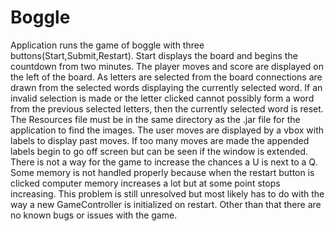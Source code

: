 # Boggle
Application runs the game of boggle with three buttons(Start,Submit,Restart). Start displays the board and begins the countdown from two minutes. The player moves and score are displayed on the left of the board. As letters are selected from the board connections are drawn from the selected words displaying the currently selected word. If an invalid selection is made or the letter clicked cannot possibly form a word from the previous selected letters, then the currently selected word is reset. The Resources file must be in the same directory as the .jar file for the application to find the images. The user moves are displayed by a vbox with labels to display past moves. If too many moves are made the appended labels begin to go off screen but can be seen if the window is extended. There is not a way for the game to increase the chances a U is next to a Q. Some memory is not handled properly because when the restart button is clicked computer memory increases a lot but at some point stops increasing. This problem is still unresolved but most likely has to do with the way a new GameController is initialized on restart. Other than that there are no known bugs or issues with the game.
